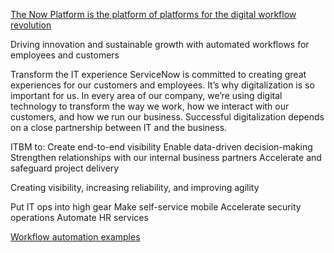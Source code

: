 [The Now Platform is the platform of platforms for the digital workflow revolution](https://www.servicenow.com/company.html)

Driving innovation and sustainable growth with automated workflows for employees and customers

Transform the IT experience
ServiceNow is committed to creating great experiences for our customers and employees. It’s why digitalization is so important for us. In every area of our company, we’re using digital technology to transform the way we work, how we interact with our customers, and how we run our business. Successful digitalization depends on a close partnership between IT and the business.

ITBM to:
Create end-to-end visibility
Enable data-driven decision-making
Strengthen relationships with our internal business partners
Accelerate and safeguard project delivery

Creating visibility, increasing reliability, and improving agility

Put IT ops into high gear
Make self-service mobile
Accelerate security operations
Automate HR services

[Workflow automation examples](https://workflow.servicenow.com/learn/digital-workflows-and-automation/workflow-automation-examples/)
